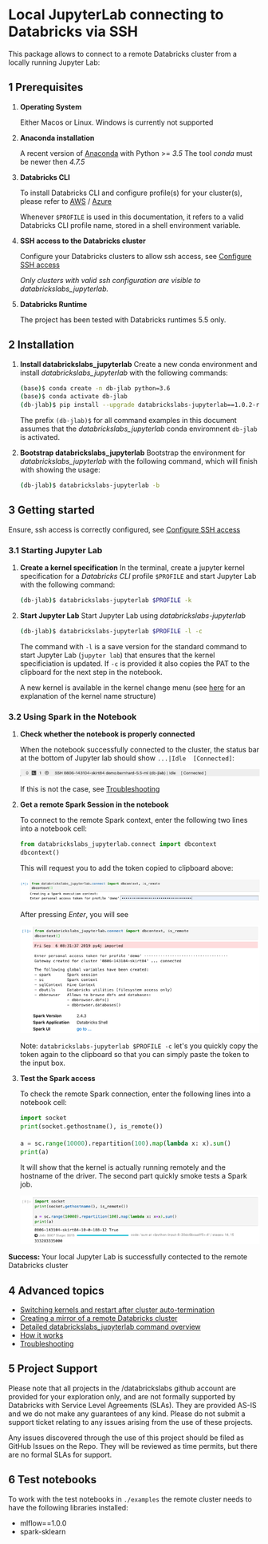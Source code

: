 # Local JupyterLab connecting to Databricks via SSH

This package allows to connect to a remote Databricks cluster from a locally running Jupyter Lab:

## 1 Prerequisites

1. **Operating System**

    Either Macos or Linux. Windows is currently not supported

2. **Anaconda installation**

    A recent version of [Anaconda](https://www.anaconda.com/distribution) with Python >= *3.5*
    The tool *conda* must be newer then *4.7.5*

3. **Databricks CLI**

    To install Databricks CLI and configure profile(s) for your cluster(s), please refer to [AWS](https://docs.databricks.com/user-guide/dev-tools/databricks-cli.html) / [Azure](https://docs.azuredatabricks.net/user-guide/dev-tools/databricks-cli.html)

    Whenever `$PROFILE` is used in this documentation, it refers to a valid Databricks CLI profile name, stored in a shell environment variable.

4. **SSH access to the Databricks cluster**

    Configure your Databricks clusters to allow ssh access, see [Configure SSH access](docs/ssh-configurations.md)

    *Only clusters with valid ssh configuration are visible to *databrickslabs_jupyterlab*.*

5. **Databricks Runtime**

    The project has been tested with Databricks runtimes 5.5 only.

## 2 Installation

1. **Install databrickslabs_jupyterlab**
    Create a new conda environment and install *databrickslabs_jupyterlab* with the following commands:

    ```bash
    (base)$ conda create -n db-jlab python=3.6
    (base)$ conda activate db-jlab
    (db-jlab)$ pip install --upgrade databrickslabs-jupyterlab==1.0.2-rc9
    ```

    The prefix `(db-jlab)$` for all command examples in this document assumes that the *databrickslabs_jupyterlab* conda enviromnent `db-jlab` is activated.

2. **Bootstrap databrickslabs_jupyterlab**
    Bootstrap the environment for *databrickslabs_jupyterlab* with the following command, which will finish with showing the usage:

    ```bash
    (db-jlab)$ databrickslabs-jupyterlab -b
    ```

## 3 Getting started

Ensure, ssh access is correctly configured, see [Configure SSH access](docs/ssh-configurations.md)

### 3.1 Starting Jupyter Lab

1. **Create a kernel specification**
    In the terminal, create a jupyter kernel specification for a *Databricks CLI* profile `$PROFILE` and start Jupyter Lab with the following command:

    ```bash
    (db-jlab)$ databrickslabs-jupyterlab $PROFILE -k
    ```

2. **Start Jupyter Lab**
    Start Jupyter Lab using *databrickslabs-jupyterlab*

    ```bash
    (db-jlab)$ databrickslabs-jupyterlab $PROFILE -l -c
    ```

    The command with `-l` is a save version for the standard command to start Jupyter Lab (`jupyter lab`) that ensures that the kernel specificiation is updated. If `-c` is provided it also copies the PAT to the clipboard for the next step in the notebook.

    A new kernel is available in the kernel change menu (see [here](docs/kernel-name.md) for an explanation of the kernel name structure)

### 3.2 Using Spark in the Notebook

1. **Check whether the notebook is properly connected**

    When the notebook successfully connected to the cluster, the status bar at the bottom of Jupyter lab should show `...|Idle  [Connected]`:

    ![kernel ready](docs/connected.png)

    If this is not the case, see [Troubleshooting](docs/troubleshooting.md)

2. **Get a remote Spark Session in the notebook**

    To connect to the remote Spark context, enter the following two lines into a notebook cell:

    ```python
    from databrickslabs_jupyterlab.connect import dbcontext
    dbcontext()
    ```

    This will request you to add the token copied to clipboard above:

    ![Get Token](docs/get_token_in_notebook.png)

    After pressing *Enter*, you will see

    ![Spark Success](docs/spark_success.png)

    Note: `databrickslabs-jupyterlab $PROFILE -c` let's you quickly copy the token again to the clipboard so that you can simply paste the token to the input box.

3. **Test the Spark access**

    To check the remote Spark connection, enter the following lines into a notebook cell:

    ```python
    import socket
    print(socket.gethostname(), is_remote())

    a = sc.range(10000).repartition(100).map(lambda x: x).sum()
    print(a)
    ```

    It will show that the kernel is actually running remotely and the hostname of the driver. The second part quickly smoke tests a Spark job.

    ![Get Token](docs/spark_test.png)

**Success:** Your local Jupyter Lab is successfully contected to the remote Databricks cluster

## 4 Advanced topics

- [Switching kernels and restart after cluster auto-termination](docs/kernel_lifecycle.md)
- [Creating a mirror of a remote Databricks cluster](docs/mirrored-environment.md)
- [Detailed databrickslabs_jupyterlab command overview](docs/details.md)
- [How it works](docs/how-it-works.md)
- [Troubleshooting](docs/troubleshooting.md)

## 5 Project Support
Please note that all projects in the /databrickslabs github account are provided for your exploration only, and are not formally supported by Databricks with Service Level Agreements (SLAs). They are provided AS-IS and we do not make any guarantees of any kind. Please do not submit a support ticket relating to any issues arising from the use of these projects.

Any issues discovered through the use of this project should be filed as GitHub Issues on the Repo. They will be reviewed as time permits, but there are no formal SLAs for support.

## 6 Test notebooks

To work with the test notebooks in `./examples` the remote cluster needs to have the following libraries installed:

- mlflow==1.0.0
- spark-sklearn
